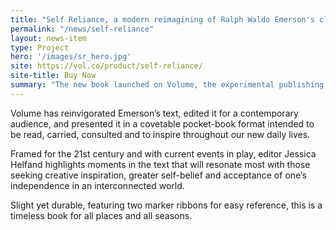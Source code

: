 ```yaml
---
title: "Self Reliance, a modern reimagining of Ralph Waldo Emerson's classic essay launches on Volume, with new essays by Jessica Helfand and design by twenty-six."
permalink: "/news/self-reliance"
layout: news-item
type: Project
hero: '/images/sr_hero.jpg'
site: https://vol.co/product/self-reliance/
site-title: Buy Now
summary: "The new book launched on Volume, the experimental publishing imprint of Thames and Hudson"
---
```


Volume has reinvigorated Emerson’s text, edited it for a contemporary audience, and presented it in a covetable pocket-book format intended to be read, carried, consulted and to inspire throughout our new daily lives.

Framed for the 21st century and with current events in play, editor Jessica Helfand highlights moments in the text that will resonate most with those seeking creative inspiration, greater self-belief and acceptance of one’s independence in an interconnected world.

Slight yet durable, featuring two marker ribbons for easy reference, this is a timeless book for all places and all seasons.
